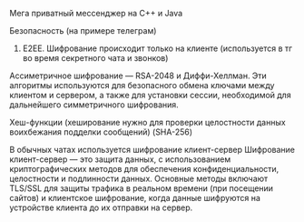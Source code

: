 Мега приватный мессенджер на C++ и Java

Безопасность (на примере телеграм)
1. E2EE. Шифрование происходит только на клиенте
(используется в тг во время секретного чата и звонков)

Ассиметричное шифрование — RSA-2048 и Диффи-Хеллман. Эти алгоритмы используются для безопасного обмена ключами между клиентом и сервером, а также для установки сессии, необходимой для дальнейшего симметричного шифрования.

Хеш-функции (хеширование нужно для проверки целостности данных воихбежания подделки сообщений) (SHA-256)

В обычных чатах используется шифрование клиент-сервер
Шифрование клиент-сервер — это защита данных, с использованием криптографических методов для обеспечения конфиденциальности, целостности и подлинности данных. Основные методы включают TLS/SSL для защиты трафика в реальном времени (при посещении сайтов) и клиентское шифрование, когда данные шифруются на устройстве клиента до их отправки на сервер. 
